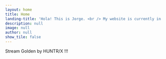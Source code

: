 ```yaml
---
layout: home
title: Home
landing-title: 'Hola! This is Jorge. <br /> My website is currently in construction!'
description: null
image: null
author: null
show_tile: false
---
```


Stream Golden by HUNTR/X !!!
